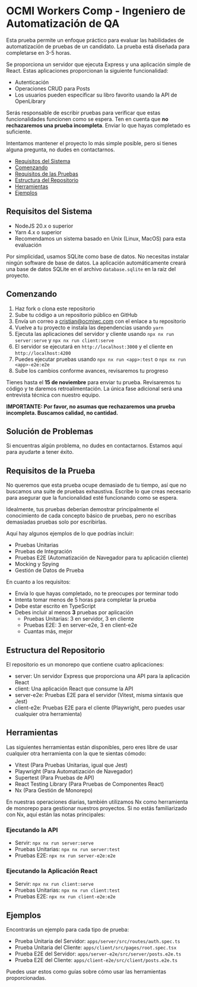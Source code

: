 # OCMI Workers Comp - Ingeniero de Automatización de QA

Esta prueba permite un enfoque práctico para evaluar las habilidades de automatización de pruebas de un candidato. La prueba está diseñada para completarse en 3-5 horas.

Se proporciona un servidor que ejecuta Express y una aplicación simple de React. Estas aplicaciones proporcionan la siguiente funcionalidad:

- Autenticación
- Operaciones CRUD para Posts
- Los usuarios pueden especificar su libro favorito usando la API de OpenLibrary

Serás responsable de escribir pruebas para verificar que estas funcionalidades funcionen como se espera. Ten en cuenta que **no rechazaremos una prueba incompleta**. Enviar lo que hayas completado es suficiente.

Intentamos mantener el proyecto lo más simple posible, pero si tienes alguna pregunta, no dudes en contactarnos.

- [Requisitos del Sistema](#requisitos-del-sistema)
- [Comenzando](#comenzando)
- [Requisitos de las Pruebas](#requisitos-de-las-pruebas)
- [Estructura del Repositorio](#estructura-del-repositorio)
- [Herramientas](#herramientas)
- [Ejemplos](#ejemplos)

## Requisitos del Sistema

- NodeJS 20.x o superior
- Yarn 4.x o superior
- Recomendamos un sistema basado en Unix (Linux, MacOS) para esta evaluación

Por simplicidad, usamos SQLite como base de datos. No necesitas instalar ningún software de base de datos. La aplicación automáticamente creará una base de datos SQLite en el archivo `database.sqlite` en la raíz del proyecto.

## Comenzando

1. Haz fork o clona este repositorio
2. Sube tu código a un repositorio público en GitHub
3. Envía un correo a [cristian@ocmiwc.com](mailto:cristian@ocmiwc.com) con el enlace a tu repositorio
4. Vuelve a tu proyecto e instala las dependencias usando `yarn`
5. Ejecuta las aplicaciones del servidor y cliente usando `npx nx run server:serve` y `npx nx run client:serve`
6. El servidor se ejecutará en `http://localhost:3000` y el cliente en `http://localhost:4200`
7. Puedes ejecutar pruebas usando `npx nx run <app>:test` o `npx nx run <app>-e2e:e2e`
8. Sube los cambios conforme avances, revisaremos tu progreso

Tienes hasta el **15 de noviembre** para enviar tu prueba. Revisaremos tu código y te daremos retroalimentación. La única fase adicional será una entrevista técnica con nuestro equipo.

**IMPORTANTE: Por favor, no asumas que rechazaremos una prueba incompleta. Buscamos calidad, no cantidad.**

## Solución de Problemas

Si encuentras algún problema, no dudes en contactarnos. Estamos aquí para ayudarte a tener éxito.

## Requisitos de la Prueba

No queremos que esta prueba ocupe demasiado de tu tiempo, así que no buscamos una suite de pruebas exhaustiva. Escribe lo que creas necesario para asegurar que la funcionalidad esté funcionando como se espera.

Idealmente, tus pruebas deberían demostrar principalmente el conocimiento de cada concepto básico de pruebas, pero no escribas demasiadas pruebas solo por escribirlas.

Aquí hay algunos ejemplos de lo que podrías incluir:

- Pruebas Unitarias
- Pruebas de Integración
- Pruebas E2E (Automatización de Navegador para tu aplicación cliente)
- Mocking y Spying
- Gestión de Datos de Prueba

En cuanto a los requisitos:

- Envía lo que hayas completado, no te preocupes por terminar todo
- Intenta tomar menos de 5 horas para completar la prueba
- Debe estar escrito en TypeScript
- Debes incluir al menos **3** pruebas por aplicación
  - Pruebas Unitarias: 3 en servidor, 3 en cliente
  - Pruebas E2E: 3 en server-e2e, 3 en client-e2e
  - Cuantas más, mejor

## Estructura del Repositorio

El repositorio es un monorepo que contiene cuatro aplicaciones:

- server: Un servidor Express que proporciona una API para la aplicación React
- client: Una aplicación React que consume la API
- server-e2e: Pruebas E2E para el servidor (Vitest, misma sintaxis que Jest)
- client-e2e: Pruebas E2E para el cliente (Playwright, pero puedes usar cualquier otra herramienta)

## Herramientas

Las siguientes herramientas están disponibles, pero eres libre de usar cualquier otra herramienta con la que te sientas cómodo:

- Vitest (Para Pruebas Unitarias, igual que Jest)
- Playwright (Para Automatización de Navegador)
- Supertest (Para Pruebas de API)
- React Testing Library (Para Pruebas de Componentes React)
- Nx (Para Gestión de Monorepo)

En nuestras operaciones diarias, también utilizamos Nx como herramienta de monorepo para gestionar nuestros proyectos. Si no estás familiarizado con Nx, aquí están las notas principales:

### Ejecutando la API

- Servir: `npx nx run server:serve`
- Pruebas Unitarias: `npx nx run server:test`
- Pruebas E2E: `npx nx run server-e2e:e2e`

### Ejecutando la Aplicación React

- Servir: `npx nx run client:serve`
- Pruebas Unitarias: `npx nx run client:test`
- Pruebas E2E: `npx nx run client-e2e:e2e`

## Ejemplos

Encontrarás un ejemplo para cada tipo de prueba:

- Prueba Unitaria del Servidor: `apps/server/src/routes/auth.spec.ts`
- Prueba Unitaria del Cliente: `apps/client/src/pages/root.spec.tsx`
- Prueba E2E del Servidor: `apps/server-e2e/src/server/posts.e2e.ts`
- Prueba E2E del Cliente: `apps/client-e2e/src/client/posts.e2e.ts`

Puedes usar estos como guías sobre cómo usar las herramientas proporcionadas.
